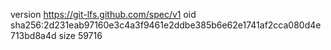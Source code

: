 version https://git-lfs.github.com/spec/v1
oid sha256:2d231eab97160e3c4a3f9461e2ddbe385b6e62e1741af2cca080d4e713bd8a4d
size 59716
